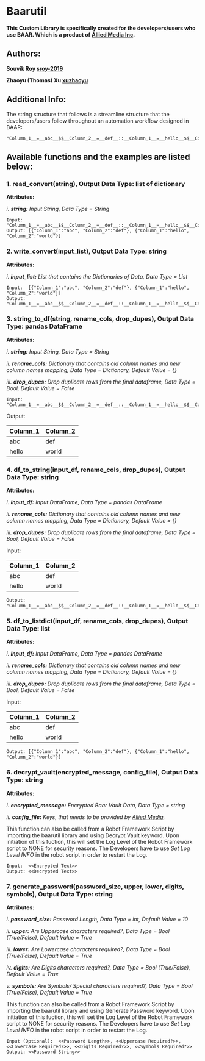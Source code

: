 # Baarutil

**This Custom Library is specifically created for the developers/users who use BAAR. Which is a product of [Allied Media Inc](https://www.alliedmedia.com/).**

<h2>
Authors:
</h2>


**Souvik Roy  [sroy-2019](https://github.com/sroy-2019)**

**Zhaoyu (Thomas) Xu  [xuzhaoyu](https://github.com/xuzhaoyu)**



<h2>
Additional Info:
</h2>

The string structure that follows is a streamline structure that the developers/users follow throughout an automation workflow designed in BAAR:
~~~
"Column_1__=__abc__$$__Column_2__=__def__::__Column_1__=__hello__$$__Column_2__=__world"
~~~

<h2>
Available functions and the examples are listed below:
</h2>

<h3>
1.  read_convert(string), Output Data Type: list of dictionary
</h3>

**Attributes:**

  *i.  **string:** Input String, Data Type = String*

~~~
Input:  "Column_1__=__abc__$$__Column_2__=__def__::__Column_1__=__hello__$$__Column_2__=__world"
Output: [{"Column_1":"abc", "Column_2":"def"}, {"Column_1":"hello", "Column_2":"world"}]
~~~

<h3>
2.  write_convert(input_list), Output Data Type: string
</h3>

**Attributes:**

  *i.  **input_list:** List that contains the Dictionaries of Data, Data Type = List*

~~~
Input:  [{"Column_1":"abc", "Column_2":"def"}, {"Column_1":"hello", "Column_2":"world"}]
Output: "Column_1__=__abc__$$__Column_2__=__def__::__Column_1__=__hello__$$__Column_2__=__world"
~~~

<h3>
3.  string_to_df(string, rename_cols, drop_dupes), Output Data Type: pandas DataFrame
</h3>

**Attributes:**

  *i.  **string:** Input String, Data Type = String*

  *ii. **rename_cols:**  Dictionary that contains old column names and new column names mapping, Data Type = Dictionary, Default Value = {}*

  *iii.  **drop_dupes:** Drop duplicate rows from the final dataframe, Data Type = Bool, Default Value = False*

~~~
Input:  "Column_1__=__abc__$$__Column_2__=__def__::__Column_1__=__hello__$$__Column_2__=__world"
~~~

Output:
<table>
  <thead>
    <tr>
      <th>Column_1</th>
      <th>Column_2</th>
    </tr>
  </thead>
  <tbody>
    <tr>
      <td>abc</td>
      <td>def</td>
    </tr>
    <tr>
      <td>hello</td>
      <td>world</td>
    </tr>
  </tbody>
</table>

<h3>
4.  df_to_string(input_df, rename_cols, drop_dupes), Output Data Type: string
</h3>

**Attributes:**

  *i. **input_df:** Input DataFrame, Data Type = pandas DataFrame*

  *ii. **rename_cols:**  Dictionary that contains old column names and new column names mapping, Data Type = Dictionary, Default Value = {}*

  *iii. **drop_dupes:** Drop duplicate rows from the final dataframe, Data Type = Bool, Default Value = False*

Input:
<table>
  <thead>
    <tr>
      <th>Column_1</th>
      <th>Column_2</th>
    </tr>
  </thead>
  <tbody>
    <tr>
      <td>abc</td>
      <td>def</td>
    </tr>
    <tr>
      <td>hello</td>
      <td>world</td>
    </tr>
  </tbody>
</table>
  
~~~
Output: "Column_1__=__abc__$$__Column_2__=__def__::__Column_1__=__hello__$$__Column_2__=__world"
~~~

<h3>
5.  df_to_listdict(input_df, rename_cols, drop_dupes), Output Data Type: list
</h3>

**Attributes:**

  *i. **input_df:** Input DataFrame, Data Type = pandas DataFrame*

  *ii. **rename_cols:**  Dictionary that contains old column names and new column names mapping, Data Type = Dictionary, Default Value = {}*

  *iii. **drop_dupes:** Drop duplicate rows from the final dataframe, Data Type = Bool, Default Value = False*

Input:
<table>
  <thead>
    <tr>
      <th>Column_1</th>
      <th>Column_2</th>
    </tr>
  </thead>
  <tbody>
    <tr>
      <td>abc</td>
      <td>def</td>
    </tr>
    <tr>
      <td>hello</td>
      <td>world</td>
    </tr>
  </tbody>
</table>

~~~
Output: [{"Column_1":"abc", "Column_2":"def"}, {"Column_1":"hello", "Column_2":"world"}]
~~~

<h3>
6.  decrypt_vault(encrypted_message, config_file), Output Data Type: string
</h3>

**Attributes:**

  *i. **encrypted_message:** Encrypted Baar Vault Data, Data Type = string*

  *ii. **config_file:**  Keys, that needs to be provided by [Allied Media](https://www.alliedmedia.com/).*

  This function can also be called from a Robot Framework Script by importing the baarutil library and using Decrypt Vault keyword. Upon initiation of this fuction, this will set the Log Level of the Robot Framework script to NONE for security reasons. The Developers have to use *Set Log Level    INFO* in the robot script in order to restart the Log.

~~~
Input:  <<Encrypted Text>>
Output: <<Decrypted Text>>
~~~

<h3>
7.  generate_password(password_size, upper, lower, digits, symbols), Output Data Type: string
</h3>

**Attributes:**

  *i. **password_size:** Password Length, Data Type = int, Default Value = 10*

  *ii. **upper:**  Are Uppercase characters required?, Data Type = Bool (True/False), Default Value = True*

  *iii. **lower:**  Are Lowercase characters required?, Data Type = Bool (True/False), Default Value = True*

  *iv. **digits:**  Are Digits characters required?, Data Type = Bool (True/False), Default Value = True*

  *v. **symbols:**  Are Symbols/ Special characters required?, Data Type = Bool (True/False), Default Value = True*

  This function can also be called from a Robot Framework Script by importing the baarutil library and using Generate Password keyword. Upon initiation of this fuction, this will set the Log Level of the Robot Framework script to NONE for security reasons. The Developers have to use *Set Log Level    INFO* in the robot script in order to restart the Log.

~~~
Input (Optional):  <<Password Length>>, <<Uppercase Required?>>, <<Lowercase Required?>>, <<Digits Required?>>, <<Symbols Required?>>
Output: <<Password String>>
~~~